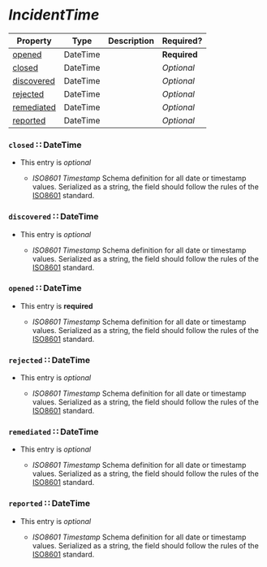<a id="map98"></a>
# *IncidentTime*

| Property | Type | Description | Required? |
| -------- | ---- | ----------- | --------- |
|[opened](#opened-datetime)|DateTime| |**Required**|
|[closed](#closed-datetime)|DateTime| |_Optional_|
|[discovered](#discovered-datetime)|DateTime| |_Optional_|
|[rejected](#rejected-datetime)|DateTime| |_Optional_|
|[remediated](#remediated-datetime)|DateTime| |_Optional_|
|[reported](#reported-datetime)|DateTime| |_Optional_|


<a id="closed-datetime"></a>
### `closed` ∷ DateTime

* This entry is _optional_


  * *ISO8601 Timestamp* Schema definition for all date or timestamp values.  Serialized as a string, the field should follow the rules of the [ISO8601](https://en.wikipedia.org/wiki/ISO_8601) standard.

<a id="discovered-datetime"></a>
### `discovered` ∷ DateTime

* This entry is _optional_


  * *ISO8601 Timestamp* Schema definition for all date or timestamp values.  Serialized as a string, the field should follow the rules of the [ISO8601](https://en.wikipedia.org/wiki/ISO_8601) standard.

<a id="opened-datetime"></a>
### `opened` ∷ DateTime

* This entry is **required**


  * *ISO8601 Timestamp* Schema definition for all date or timestamp values.  Serialized as a string, the field should follow the rules of the [ISO8601](https://en.wikipedia.org/wiki/ISO_8601) standard.

<a id="rejected-datetime"></a>
### `rejected` ∷ DateTime

* This entry is _optional_


  * *ISO8601 Timestamp* Schema definition for all date or timestamp values.  Serialized as a string, the field should follow the rules of the [ISO8601](https://en.wikipedia.org/wiki/ISO_8601) standard.

<a id="remediated-datetime"></a>
### `remediated` ∷ DateTime

* This entry is _optional_


  * *ISO8601 Timestamp* Schema definition for all date or timestamp values.  Serialized as a string, the field should follow the rules of the [ISO8601](https://en.wikipedia.org/wiki/ISO_8601) standard.

<a id="reported-datetime"></a>
### `reported` ∷ DateTime

* This entry is _optional_


  * *ISO8601 Timestamp* Schema definition for all date or timestamp values.  Serialized as a string, the field should follow the rules of the [ISO8601](https://en.wikipedia.org/wiki/ISO_8601) standard.
